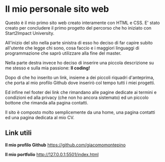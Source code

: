 # Il mio personale sito web 

Questo è il mio primo sito web creato interamente con HTML e CSS. E' stato creato per concludere il primo progetto del percorso che ho iniziato con Start2Impact University. 

All'inizio del sito nella parte sinistra di esso ho deciso di far capire subito all'utente che legge chi sono, cosa faccio e i maggiori linguaggi di programmazione che saprò utilizzare alla fine del master. 

Nella parte destra invece ho deciso di inserire una piccola descrizione su me stesso e sulla mia passione: **Il coding!**

Dopo di che ho inserito un link, insieme a dei piccoli riquadri d'anteprima, che porta al mio profilo Github dove inserirò col tempo tutti i miei progetti. 

Ed infine nel footer dei link che rimandano alle pagine dedicate ai termini e condizioni ed alla privacy (che non ho ancora sistemato) ed un piccolo bottone che rimanda alla pagina contatti.

Il sito è composto molto semplicemente da una home, una pagina contatti ed una pagina dedicata al mio CV.

## Link utili

**Il mio profilo Github** https://github.com/giacomomontepino 

**Il mio portfolio** http://127.0.0.1:5501/index.html